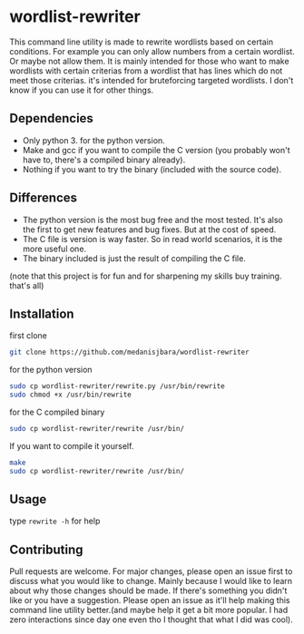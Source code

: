 # wordlist-rewriter
This command line utility is made to rewrite wordlists based on certain conditions. For example you can only allow numbers from a certain wordlist. Or maybe not allow them.
It is mainly intended for those who want to make wordlists with certain criterias from a wordlist that has lines which do not meet those criterias. it's intended for bruteforcing targeted wordlists. I don't know if you can use it for other things.

## Dependencies
* Only python 3. for the python version.
* Make and gcc if you want to compile the C version (you probably won't have to, there's a compiled binary already).
* Nothing if you want to try the binary (included with the source code).

## Differences
* The python version is the most bug free and the most tested. It's also the first to get new features and bug fixes. But at the cost of speed.
* The C file is version is way faster. So in read world scenarios, it is the more useful one.
* The binary included is just the result of compiling the C file.

(note that this project is for fun and for sharpening my skills buy training. that's all)

## Installation
first clone
```bash
git clone https://github.com/medanisjbara/wordlist-rewriter
```
for the python version
```bash
sudo cp wordlist-rewriter/rewrite.py /usr/bin/rewrite
sudo chmod +x /usr/bin/rewrite
```
for the C compiled binary
```bash
sudo cp wordlist-rewriter/rewrite /usr/bin/
```
If you want to compile it yourself.
```bash
make
sudo cp wordlist-rewriter/rewrite /usr/bin/
```

## Usage

type `rewrite -h` for help


## Contributing
Pull requests are welcome. For major changes, please open an issue first to discuss what you would like to change. Mainly because I would like to learn about why those changes should be made.
If there's something you didn't like or you have a suggestion. Please open an issue as it'll help making this command line utility better.(and maybe help it get a bit more popular. I had zero interactions since day one even tho I thought that what I did was cool).
